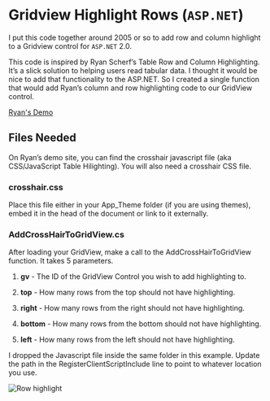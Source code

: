 # Gridview Highlight Rows (`ASP.NET`)

I put this code together around 2005 or so to add row and column highlight to a Gridview control for `ASP.NET` 2.0. 

This code is inspired by Ryan Scherf’s Table Row and Column Highlighting. It’s a slick solution to helping users read tabular data. I thought it would be nice to add that functionality to the ASP.NET. So I created a single function that would add Ryan’s column and row highlighting code to our GridView control.

[Ryan's Demo](http://ryanscherf.net/demos/crosshairs/)

## Files Needed

On Ryan’s demo site, you can find the crosshair javascript file (aka CSS/JavaScript Table Hilighting). You will also need a crosshair CSS file. 

### crosshair.css

Place this file either in your App_Theme folder (if you are using themes), embed it in the head of the document or link to it externally.

### AddCrossHairToGridView.cs

After loading your GridView, make a call to the AddCrossHairToGridView function. It takes 5 parameters.

1. **gv** - The ID of the GridView Control you wish to add highlighting to.

1. **top** - How many rows from the top should not have highlighting.

1. **right** - How many rows from the right should not have highlighting.

1. **bottom** - How many rows from the bottom should not have highlighting.

1. **left** - How many rows from the left should not have highlighting.

I dropped the Javascript file inside the same folder in this example. Update the path in the RegisterClientScriptInclude line to point to whatever location you use.

![Row highlight](https://i.imgur.com/3N4cca9.png")
